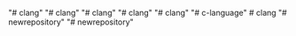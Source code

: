"# clang" 
"# clang" 
"# clang" 
"# clang" 
"# clang" 
"# c-language" 
#   c l a n g  
 "# newrepository" 
"# newrepository" 
